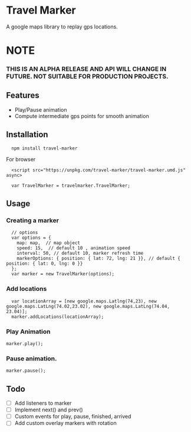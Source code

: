 # Travel Marker

A google maps library to replay gps locations.

# NOTE
### THIS IS AN ALPHA RELEASE AND API WILL CHANGE IN FUTURE. NOT SUITABLE FOR PRODUCTION PROJECTS.

## Features
- Play/Pause animation
- Compute intermediate gps points for smooth animation

## Installation
```
  npm install travel-marker
```

For browser

```
  <script src="https://unpkg.com/travel-marker/travel-marker.umd.js" async>

  var TravelMarker = travelmarker.TravelMarker;
```

## Usage

### Creating a marker

```
  // options
  var options = {
    map: map,  // map object
    speed: 15,  // default 10 , animation speed
    interval: 50, // default 10, marker refresh time
    markerOptions: { position: { lat: 72, lng: 21 }}, // default { position: { lat: 0, lng: 0 }}
  };
  var marker = new TravelMarker(options);
```

### Add locations
```
  var locationArray = [new google.maps.Latlng(74,23), new google.maps.LatLng(74.02,23.02), new google.maps.LatLng(74.04, 23.04)];
  marker.addLocations(locationArray);
```

### Play Animation
```
marker.play();
```

### Pause animation.
```
marker.pause();
```

## Todo
- [ ] Add listeners to marker
- [ ] Implement next() and prev()
- [ ] Custom events for play, pause, finished, arrived
- [ ] Add custom overlay markers with rotation
